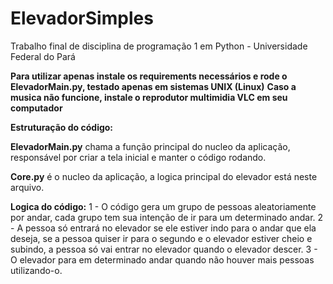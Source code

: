 # ElevadorSimples
Trabalho final de disciplina de programação 1 em Python - Universidade Federal do Pará

**Para utilizar apenas instale os requirements necessários e rode o ElevadorMain.py, testado apenas em sistemas UNIX (Linux)**
**Caso a musica não funcione, instale o reprodutor multimidia VLC em seu computador**

**Estruturação do código:**

**ElevadorMain.py** chama a função principal do nucleo da aplicação, responsável por criar a tela inicial e manter o código rodando.

**Core.py** é o nucleo da aplicação, a logica principal do elevador está neste arquivo.

**Logica do código:** 
1 - O código gera um grupo de pessoas aleatoriamente por andar, cada grupo tem sua intenção de ir para um determinado andar.
2 - A pessoa só entrará no elevador se ele estiver indo para o andar que ela deseja, se a pessoa quiser ir para o segundo e o elevador estiver cheio e subindo, a pessoa só vai entrar no elevador quando o elevador descer.
3 - O elevador para em determinado andar quando não houver mais pessoas utilizando-o.
